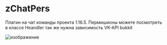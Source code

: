 # zChatPers
Плагин на чат команды проекта 1.16.5. Пермишионы можете посмотреть в классе Heandler так же нужна зависимость VK-API bukkit

![изображение](https://github.com/zunowskie/zChatPers/assets/133281500/9d015502-cd2a-4c54-a32a-79e0a0a7b8d2)
